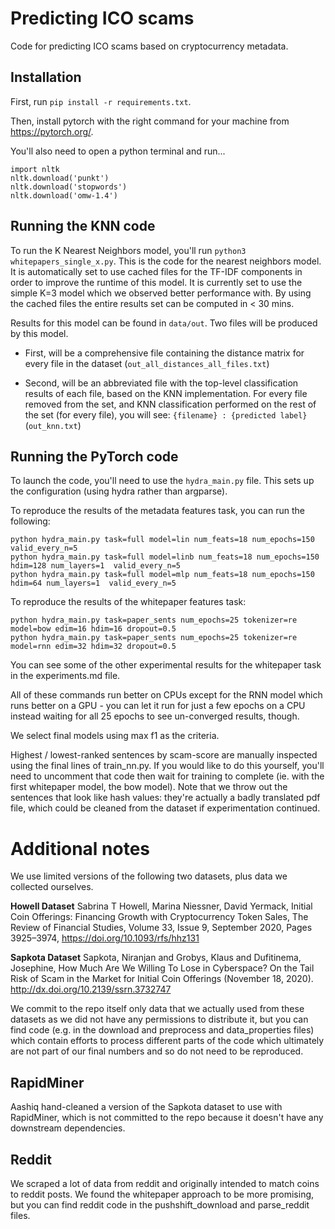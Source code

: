 # Predicting ICO scams

Code for predicting ICO scams based on cryptocurrency metadata.

## Installation

First, run `pip install -r requirements.txt`.

Then, install pytorch with the right command for your machine from https://pytorch.org/.

You'll also need to open a python terminal and run...
```
import nltk
nltk.download('punkt')
nltk.download('stopwords')
nltk.download('omw-1.4')
```

## Running the KNN code

To run the K Nearest Neighbors model, you'll run `python3 whitepapers_single_x.py`. This is the code for the nearest neighbors model. It is automatically set to use cached files for the TF-IDF components in order to improve the runtime of this model. It is currently set to use the simple K=3 model which we observed better performance with. By using the cached files the entire results set can be computed in < 30 mins. 

Results for this model can be found in `data/out`. Two files will be produced by this model. 
- First, will be a comprehensive file containing the distance matrix for every file in the dataset (`out_all_distances_all_files.txt`)

- Second, will be an abbreviated file with the top-level classification results of each file, based on the KNN implementation.
For every file removed from the set, and KNN classification performed on the rest of the set (for every file), you will see:
`{filename} : {predicted label}` (`out_knn.txt`)

## Running the PyTorch code

To launch the code, you'll need to use the `hydra_main.py` file. This sets up the configuration (using hydra rather than argparse).

To reproduce the results of the metadata features task, you can run the following:
```
python hydra_main.py task=full model=lin num_feats=18 num_epochs=150 valid_every_n=5
python hydra_main.py task=full model=linb num_feats=18 num_epochs=150 hdim=128 num_layers=1  valid_every_n=5
python hydra_main.py task=full model=mlp num_feats=18 num_epochs=150 hdim=64 num_layers=1  valid_every_n=5
```

To reproduce the results of the whitepaper features task:
```
python hydra_main.py task=paper_sents num_epochs=25 tokenizer=re model=bow edim=16 hdim=16 dropout=0.5
python hydra_main.py task=paper_sents num_epochs=25 tokenizer=re model=rnn edim=32 hdim=32 dropout=0.5
```

You can see some of the other experimental results for the whitepaper task in the experiments.md file.

All of these commands run better on CPUs except for the RNN model which runs better on a GPU - you can let it run for just a few epochs on a CPU instead waiting for all 25 epochs to see un-converged results, though.

We select final models using max f1 as the criteria.

Highest / lowest-ranked sentences by scam-score are manually inspected using the final lines of train_nn.py. If you would like to do this yourself, you'll need to uncomment that code then wait for training to complete (ie. with the first whitepaper model, the bow model). Note that we throw out the sentences that look like hash values: they're actually a badly translated pdf file, which could be cleaned from the dataset if experimentation continued.


# Additional notes

We use limited versions of the following two datasets, plus data we collected ourselves.

**Howell Dataset**
Sabrina T Howell, Marina Niessner, David Yermack, Initial Coin Offerings: Financing Growth with Cryptocurrency Token Sales, The Review of Financial Studies, Volume 33, Issue 9, September 2020, Pages 3925–3974, https://doi.org/10.1093/rfs/hhz131

**Sapkota Dataset**
Sapkota, Niranjan and Grobys, Klaus and Dufitinema, Josephine, How Much Are We Willing To Lose in Cyberspace? On the Tail Risk of Scam in the Market for Initial Coin Offerings (November 18, 2020). http://dx.doi.org/10.2139/ssrn.3732747

We commit to the repo itself only data that we actually used from these datasets as we did not have any permissions to distribute it, but you can find code (e.g. in the download and preprocess and data_properties files) which contain efforts to process different parts of the code which ultimately are not part of our final numbers and so do not need to be reproduced.

## RapidMiner
Aashiq hand-cleaned a version of the Sapkota dataset to use with RapidMiner, which is not committed to the repo because it doesn't have any downstream dependencies.

## Reddit
We scraped a lot of data from reddit and originally intended to match coins to reddit posts. We found the whitepaper approach to be more promising, but you can find reddit code in the pushshift_download and parse_reddit files.
